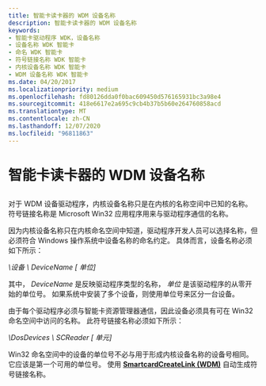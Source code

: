 ```yaml
---
title: 智能卡读卡器的 WDM 设备名称
description: 智能卡读卡器的 WDM 设备名称
keywords:
- 智能卡驱动程序 WDK，设备名称
- 设备名称 WDK 智能卡
- 命名 WDK 智能卡
- 符号链接名称 WDK 智能卡
- 内核设备名称 WDK 智能卡
- WDM 设备名称 WDK 智能卡
ms.date: 04/20/2017
ms.localizationpriority: medium
ms.openlocfilehash: fd80126dda0f0bac609450d576165931bc3a98e4
ms.sourcegitcommit: 418e6617e2a695c9cb4b37b5b60e264760858acd
ms.translationtype: MT
ms.contentlocale: zh-CN
ms.lasthandoff: 12/07/2020
ms.locfileid: "96811863"
---
```

# <a name="wdm-device-names-for-smart-card-readers"></a>智能卡读卡器的 WDM 设备名称


## <span id="_ntovr_wdm_device_names_for_smart_card_readers"></span><span id="_NTOVR_WDM_DEVICE_NAMES_FOR_SMART_CARD_READERS"></span>


对于 WDM 设备驱动程序，内核设备名称只是在内核的名称空间中已知的名称。 符号链接名称是 Microsoft Win32 应用程序用来与驱动程序通信的名称。

因为内核设备名称只在内核命名空间中知道，驱动程序开发人员可以选择名称，但必须符合 Windows 操作系统中设备名称的命名约定。 具体而言，设备名称必须如下所示：

*\\设备 \\ DeviceName \[ 单位\]*

其中， *DeviceName* 是反映驱动程序类型的名称， *单位* 是该驱动程序的从零开始的单位号。 如果系统中安装了多个设备，则使用单位号来区分一台设备。

由于每个驱动程序必须与智能卡资源管理器通信，因此设备必须具有可在 Win32 命名空间中访问的名称。 此符号链接名称必须如下所示：

*\\DosDevices \\ SCReader \[ 单元\]*

Win32 命名空间中的设备的单位号不必与用于形成内核设备名称的设备号相同。 它应该是第一个可用的单位号。 使用 [**SmartcardCreateLink (WDM)**](/previous-versions/ff548935(v=vs.85)) 自动生成符号链接名称。

 

